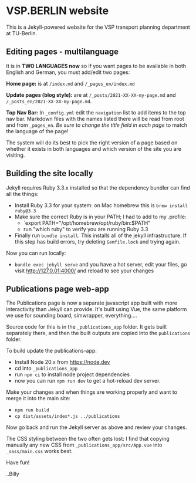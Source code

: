 # VSP.BERLIN website

This is a Jekyll-powered website for the VSP transport planning department at TU-Berlin.

## Editing pages - multilanguage

It is in **TWO LANGUAGES now** so if you want pages to be available in both English and German, you must add/edit two pages:

**Home page:** is at `/index.md` and `/_pages_en/index.md`

**Update pages (blog style):** are at `/_posts/2021-XX-XX-my-page.md` and `/_posts_en/2021-XX-XX-my-page.md`.

**Top Nav Bar:** In `_config.yml` edit the `navigation` list to add items to the top nav bar. Markdown files with the names listed there will be read from root and from `_pages_en`. _Be sure to change the title field in each page_ to match the language of the page!

The system will do its best to pick the right version of a page based on whether it exists in both languages and which version of the site you are visiting.

## Building the site locally

Jekyll requires Ruby 3.3.x installed so that the dependency bundler can find all the things:

- Install Ruby 3.3 for your system: on Mac homebrew this is `brew install ruby@3.3`
- Make sure the correct Ruby is in your PATH; I had to add to my .profile:
  - `export PATH="/opt/homebrew/opt/ruby/bin:$PATH"
  - run "which ruby" to verify you are running Ruby 3.3
- Finally run `bundle install`. This installs all of the jekyll infrastructure. If this step has build errors, try deleting `Gemfile.lock` and trying again.

Now you can run locally:

- `bundle exec jekyll serve` and you have a hot server, edit your files, go visit http://127.0.01:4000/ and reload to see your changes

## Publications page web-app

The Publications page is now a separate javascript app built with more interactivity than Jekyll can provide. It's built using Vue, the same platform we use for sounding board, simwrapper, everything....

Source code for this is in the `_publications_app` folder.  It gets built separately there, and then the built outputs are copied into the `publications` folder.

To build update the publications-app:

- Install Node 20.x from https://node.dev
- cd into `_publications_app`
- run `npm ci` to install node project dependencies
- now you can run `npm run dev` to get a hot-reload dev server.

Make your changes and when things are working properly and want to merge it into the main site:

- `npm run build`
- `cp dist/assets/index*.js ../publications`

Now go back and run the Jekyll server as above and review your changes.

The CSS styling between the two often gets lost: I find that copying manually any new CSS from `_publications_app/src/App.vue` into `_sass/main.css` works best.

Have fun!

..Billy

